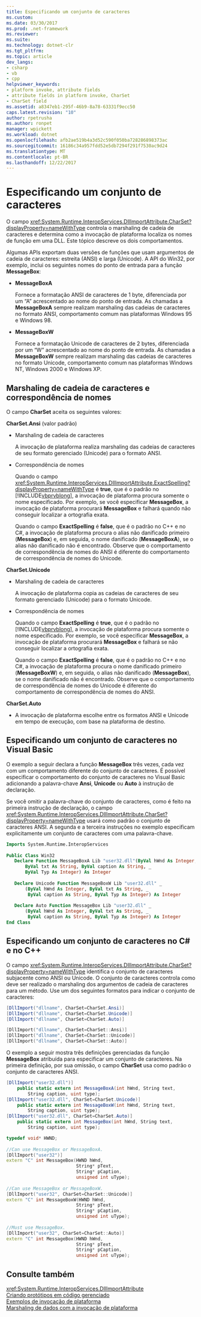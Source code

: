 ```yaml
---
title: Especificando um conjunto de caracteres
ms.custom: 
ms.date: 03/30/2017
ms.prod: .net-framework
ms.reviewer: 
ms.suite: 
ms.technology: dotnet-clr
ms.tgt_pltfrm: 
ms.topic: article
dev_langs:
- csharp
- vb
- cpp
helpviewer_keywords:
- platform invoke, attribute fields
- attribute fields in platform invoke, CharSet
- CharSet field
ms.assetid: a8347eb1-295f-46b9-8a78-63331f9ecc50
caps.latest.revision: "10"
author: rpetrusha
ms.author: ronpet
manager: wpickett
ms.workload: dotnet
ms.openlocfilehash: afb2ae519b4a3d52c590f050ba728286898373ac
ms.sourcegitcommit: 16186c34a957fdd52e5db7294f291f7530ac9d24
ms.translationtype: MT
ms.contentlocale: pt-BR
ms.lasthandoff: 12/22/2017
---
```

# <a name="specifying-a-character-set"></a>Especificando um conjunto de caracteres
O campo <xref:System.Runtime.InteropServices.DllImportAttribute.CharSet?displayProperty=nameWithType> controla o marshaling de cadeia de caracteres e determina como a invocação de plataforma localiza os nomes de função em uma DLL. Este tópico descreve os dois comportamentos.  
  
 Algumas APIs exportam duas versões de funções que usam argumentos de cadeia de caracteres: estreita (ANSI) e larga (Unicode). A API do Win32, por exemplo, inclui os seguintes nomes do ponto de entrada para a função **MessageBox**:  
  
-   **MessageBoxA**  
  
     Fornece a formatação ANSI de caracteres de 1 byte, diferenciada por um “A” acrescentado ao nome do ponto de entrada. As chamadas a **MessageBoxA** sempre realizam marshaling das cadeias de caracteres no formato ANSI, comportamento comum nas plataformas Windows 95 e Windows 98.  
  
-   **MessageBoxW**  
  
     Fornece a formatação Unicode de caracteres de 2 bytes, diferenciada por um “W” acrescentado ao nome do ponto de entrada. As chamadas a **MessageBoxW** sempre realizam marshaling das cadeias de caracteres no formato Unicode, comportamento comum nas plataformas Windows NT, Windows 2000 e Windows XP.  
  
## <a name="string-marshaling-and-name-matching"></a>Marshaling de cadeia de caracteres e correspondência de nomes  
 O campo **CharSet** aceita os seguintes valores:  
  
 **CharSet.Ansi** (valor padrão)  
  
-   Marshaling de cadeia de caracteres  
  
     A invocação de plataforma realiza marshaling das cadeias de caracteres de seu formato gerenciado (Unicode) para o formato ANSI.  
  
-   Correspondência de nomes  
  
     Quando o campo <xref:System.Runtime.InteropServices.DllImportAttribute.ExactSpelling?displayProperty=nameWithType> é **true**, que é o padrão no [!INCLUDE[vbprvblong](../../../includes/vbprvblong-md.md)], a invocação de plataforma procura somente o nome especificado. Por exemplo, se você especificar **MessageBox**, a invocação de plataforma procurará **MessageBox** e falhará quando não conseguir localizar a ortografia exata.  
  
     Quando o campo **ExactSpelling** é **false**, que é o padrão no C++ e no C#, a invocação de plataforma procura o alias não danificado primeiro (**MessageBox**) e, em seguida, o nome danificado (**MessageBoxA**), se o alias não danificado não é encontrado. Observe que o comportamento de correspondência de nomes do ANSI é diferente do comportamento de correspondência de nomes do Unicode.  
  
 **CharSet.Unicode**  
  
-   Marshaling de cadeia de caracteres  
  
     A invocação de plataforma copia as cadeias de caracteres de seu formato gerenciado (Unicode) para o formato Unicode.  
  
-   Correspondência de nomes  
  
     Quando o campo **ExactSpelling** é **true**, que é o padrão no [!INCLUDE[vbprvblong](../../../includes/vbprvblong-md.md)], a invocação de plataforma procura somente o nome especificado. Por exemplo, se você especificar **MessageBox**, a invocação de plataforma procurará **MessageBox** e falhará se não conseguir localizar a ortografia exata.  
  
     Quando o campo **ExactSpelling** é **false**, que é o padrão no C++ e no C#, a invocação de plataforma procura o nome danificado primeiro (**MessageBoxW**) e, em seguida, o alias não danificado (**MessageBox**), se o nome danificado não é encontrado. Observe que o comportamento de correspondência de nomes do Unicode é diferente do comportamento de correspondência de nomes do ANSI.  
  
 **CharSet.Auto**  
  
-   A invocação de plataforma escolhe entre os formatos ANSI e Unicode em tempo de execução, com base na plataforma de destino.  
  
## <a name="specifying-a-character-set-in-visual-basic"></a>Especificando um conjunto de caracteres no Visual Basic  
 O exemplo a seguir declara a função **MessageBox** três vezes, cada vez com um comportamento diferente do conjunto de caracteres. É possível especificar o comportamento do conjunto de caracteres no Visual Basic adicionando a palavra-chave **Ansi**, **Unicode** ou **Auto** à instrução de declaração.  
  
 Se você omitir a palavra-chave do conjunto de caracteres, como é feito na primeira instrução de declaração, o campo <xref:System.Runtime.InteropServices.DllImportAttribute.CharSet?displayProperty=nameWithType> usará como padrão o conjunto de caracteres ANSI. A segunda e a terceira instruções no exemplo especificam explicitamente um conjunto de caracteres com uma palavra-chave.  
  
```vb  
Imports System.Runtime.InteropServices  
  
Public Class Win32  
   Declare Function MessageBoxA Lib "user32.dll"(ByVal hWnd As Integer, _  
       ByVal txt As String, ByVal caption As String, _  
       ByVal Typ As Integer) As Integer  
  
   Declare Unicode Function MessageBoxW Lib "user32.dll" _  
       (ByVal hWnd As Integer, ByVal txt As String, _  
        ByVal caption As String, ByVal Typ As Integer) As Integer  
  
   Declare Auto Function MessageBox Lib "user32.dll" _  
       (ByVal hWnd As Integer, ByVal txt As String, _  
        ByVal caption As String, ByVal Typ As Integer) As Integer  
End Class  
```  
  
## <a name="specifying-a-character-set-in-c-and-c"></a>Especificando um conjunto de caracteres no C# e no C++  
 O campo <xref:System.Runtime.InteropServices.DllImportAttribute.CharSet?displayProperty=nameWithType> identifica o conjunto de caracteres subjacente como ANSI ou Unicode. O conjunto de caracteres controla como deve ser realizado o marshaling dos argumentos de cadeia de caracteres para um método. Use um dos seguintes formatos para indicar o conjunto de caracteres:  
  
```csharp  
[DllImport("dllname", CharSet=CharSet.Ansi)]  
[DllImport("dllname", CharSet=CharSet.Unicode)]  
[DllImport("dllname", CharSet=CharSet.Auto)]  
```  
  
```cpp  
[DllImport("dllname", CharSet=CharSet::Ansi)]  
[DllImport("dllname", CharSet=CharSet::Unicode)]  
[DllImport("dllname", CharSet=CharSet::Auto)]  
```  
  
 O exemplo a seguir mostra três definições gerenciadas da função **MessageBox** atribuída para especificar um conjunto de caracteres. Na primeira definição, por sua omissão, o campo **CharSet** usa como padrão o conjunto de caracteres ANSI.  
  
```csharp  
[DllImport("user32.dll")]  
    public static extern int MessageBoxA(int hWnd, String text,   
        String caption, uint type);  
[DllImport("user32.dll", CharSet=CharSet.Unicode)]  
    public static extern int MessageBoxW(int hWnd, String text,   
        String caption, uint type);  
[DllImport("user32.dll", CharSet=CharSet.Auto)]  
    public static extern int MessageBox(int hWnd, String text,   
        String caption, uint type);  
```  
  
```cpp  
typedef void* HWND;  
  
//Can use MessageBox or MessageBoxA.  
[DllImport("user32")]  
extern "C" int MessageBox(HWND hWnd,  
                          String* pText,  
                          String* pCaption,  
                          unsigned int uType);  
  
//Can use MessageBox or MessageBoxW.  
[DllImport("user32", CharSet=CharSet::Unicode)]  
extern "C" int MessageBoxW(HWND hWnd,  
                          String* pText,  
                          String* pCaption,  
                          unsigned int uType);  
  
//Must use MessageBox.  
[DllImport("user32", CharSet=CharSet::Auto)]  
extern "C" int MessageBox(HWND hWnd,  
                          String* pText,  
                          String* pCaption,  
                          unsigned int uType);  
```  
  
## <a name="see-also"></a>Consulte também  
 <xref:System.Runtime.InteropServices.DllImportAttribute>  
 [Criando protótipos em código gerenciado](../../../docs/framework/interop/creating-prototypes-in-managed-code.md)  
 [Exemplos de invocação de plataforma](../../../docs/framework/interop/platform-invoke-examples.md)  
 [Marshaling de dados com a invocação de plataforma](../../../docs/framework/interop/marshaling-data-with-platform-invoke.md)
